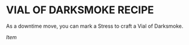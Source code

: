# VIAL OF DARKSMOKE RECIPE

As a downtime move, you can mark a Stress to craft a Vial of Darksmoke.

*Item*